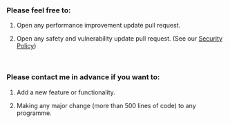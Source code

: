 ### Please feel free to:

1. Open any performance improvement update pull request.

2. Open any safety and vulnerability update pull request. (See our [Security Policy](https://github.com/Move2win/ArduinoRailroadSystemSolution/security/policy))

&nbsp;

### Please contact me in advance if you want to:

1. Add a new feature or functionality.

2. Making any major change (more than 500 lines of code) to any programme.
